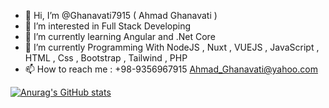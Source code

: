 - 👋 Hi, I’m @Ghanavati7915 ( Ahmad Ghanavati )
- 👀 I’m interested in Full Stack Developing
- 🌱 I’m currently learning Angular and .Net Core
- 🌱 I’m currently Programming With NodeJS , Nuxt , VUEJS , JavaScript , HTML , Css , Bootstrap , Tailwind , PHP
- 📫 How to reach me :
+98-9356967915
Ahmad_Ghanavati@yahoo.com


[![Anurag's GitHub stats](https://github-readme-stats.vercel.app/api?username=Ghanavati7915)](https://github.com/Ghanavati7915/github-readme-stats)

